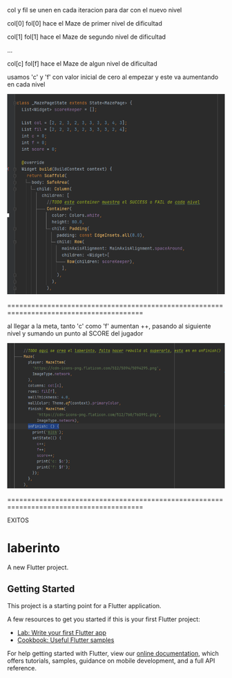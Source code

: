
col y fil se unen en cada iteracion para dar con el nuevo nivel

  col[0] fol[0] hace el Maze de primer nivel de dificultad

  col[1] fol[1] hace el Maze de segundo nivel de dificultad

  ...

  col[c] fol[f] hace el Maze de algun nivel de dificultad


usamos 'c' y 'f' con valor inicial de cero al empezar y este va aumentando en cada nivel

![img.png](img.png)

========================================================================================

al llegar a la meta, tanto 'c' como  'f' aumentan ++, pasando al siguiente nivel
y sumando un punto al SCORE del jugador

![img_1.png](img_1.png)

========================================================================================

EXITOS

# laberinto

A new Flutter project.

## Getting Started

This project is a starting point for a Flutter application.

A few resources to get you started if this is your first Flutter project:

- [Lab: Write your first Flutter app](https://flutter.dev/docs/get-started/codelab)
- [Cookbook: Useful Flutter samples](https://flutter.dev/docs/cookbook)

For help getting started with Flutter, view our
[online documentation](https://flutter.dev/docs), which offers tutorials,
samples, guidance on mobile development, and a full API reference.
